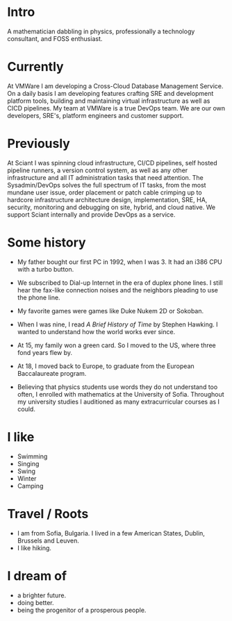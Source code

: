 
# Intro

A mathematician dabbling in physics, professionally a technology consultant, and FOSS enthusiast.

# Currently

At VMWare I am developing a Cross-Cloud Database Management Service. On a daily basis I am developing features crafting SRE and development platform tools, building and maintaining virtual infrastructure as well as CICD pipelines. My team at VMWare is a true DevOps team. We are our own developers, SRE's, platform engineers and customer support.

# Previously

At Sciant I was spinning cloud infrastructure, CI/CD pipelines, self hosted pipeline runners, a version control system, as well as any other infrastructure and all IT administration tasks that need attention. The Sysadmin/DevOps solves the full spectrum of IT tasks, from the most mundane user issue, order placement or patch cable crimping up to hardcore infrastructure architecture design, implementation, SRE, HA, security, monitoring and debugging on site, hybrid, and cloud native. We support Sciant internally and provide DevOps as a service.

# Some history

- My father bought our first PC in 1992, when I was 3. It had an i386 CPU with a turbo button.

- We subscribed to Dial-up Internet in the era of duplex phone lines. I still hear the fax-like connection noises and the neighbors pleading to use the phone line.

- My favorite games were games like Duke Nukem 2D or Sokoban.

- When I was nine, I read *A Brief History of Time* by Stephen Hawking. I wanted to understand how the world works ever since.

- At 15, my family won a green card. So I moved to the US, where three fond years flew by.

- At 18, I moved back to Europe, to graduate from the European Baccalaureate program.

- Believing that physics students use words they do not understand too often, I enrolled with mathematics at the University of Sofia. Throughout my university studies I auditioned as many extracurricular courses as I could.

# I like

- Swimming
- Singing
- Swing
- Winter
- Camping

# Travel / Roots

- I am from Sofia, Bulgaria. I lived in a few American States, Dublin, Brussels and Leuven.
- I like hiking.

# I dream of

- a brighter future.
- doing better.
- being the progenitor of a prosperous people.
